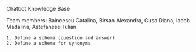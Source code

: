 

Chatbot Knowledge Base

Team members: Baincescu Catalina, Birsan Alexandra, Gusa Diana, Iacob Madalina, Astefanesei Iulian

	1. Define a schema (question and answer)
	2. Define a schema for synonyms
	




